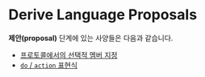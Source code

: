 # Derive Language Proposals

**제안(proposal)** 단계에 있는 사양들은 다음과 같습니다.

- [프로토콜에서의 선택적 멤버 지정](/proposals/optional-member-in-protocol.md)
- [`do` / `action` 표현식](/proposals/do-action-expression.md)